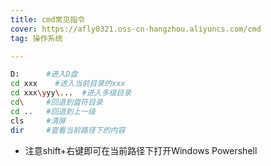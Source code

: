 ```yaml
---
title: cmd常见指令
cover: https://afly0321.oss-cn-hangzhou.aliyuncs.com/cmd
tag: 操作系统

---
```


```bash
D:      #进入D盘
cd xxx    #进入当前目录的xxx
cd xxx\yyy\...  #进入多级目录
cd\     #回退到盘符目录
cd ..   #回退到上一级
cls     #清屏
dir     #查看当前路径下的内容
```

- 注意shift+右键即可在当前路径下打开Windows Powershell

